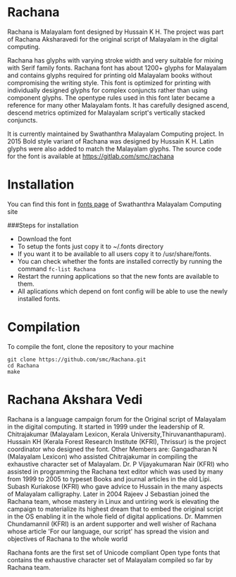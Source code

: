 Rachana
=======

Rachana is Malayalam font designed by Hussain K H. The project was part of Rachana Aksharavedi for the original script of Malayalam in the digital computing. 

Rachana has glyphs with varying stroke width and very suitable for mixing with Serif family fonts. Rachana font has about 1200+ glyphs for Malayalam and contains glyphs required for printing old Malayalam books without compromising the writing style. This font is optimized for printing with individually designed glyphs for complex conjuncts rather than using component glyphs. The opentype rules used in this font later became a reference for many other Malayalam fonts. It has carefully designed ascend, descend metrics optimized for Malayalam script's vertically stacked conjuncts.

It is currently maintained by Swathanthra Malayalam Computing project. In 2015 Bold style variant of Rachana was designed by Hussain K H. Latin glyphs were also added to match the Malayalam glyphs. The source code for the font is available at https://gitlab.com/smc/rachana

Installation
==========
You can find this font in [fonts page](http://smc.org.in/fonts/) of Swathanthra Malayalam Computing site

###Steps for installation

* Download the font
* To setup the fonts just copy it to ~/.fonts directory 
* If you want it to be available to all users copy it to /usr/share/fonts.
* You can check whether the fonts are installed correctly by running the command ```fc-list Rachana ``` 
* Restart the running applications so that the new fonts are available to them.
* All aplications which depend on font config will be able to use the newly installed fonts.

Compilation
===========
To compile the font, clone the repository to your machine

```
git clone https://github.com/smc/Rachana.git
cd Rachana
make
```

Rachana Akshara Vedi
=================
Rachana is a language campaign forum for the Original script of Malayalam in the digital computing. 
It started in 1999 under the leadership of R. Chitrajakumar (Malayalam Lexicon, Kerala University,Thiruvananthapuram). Hussain KH (Kerala Forest Research Institute (KFRI), Thrissur) is the project coordinator who designed the font. Other Members are:  Gangadharan N (Malayalam Lexicon) who assisted Chitrajakumar in compiling the exhaustive character set of Malayalam. Dr. P Vijayakumaran Nair (KFRI) who assisted in programming the Rachana text editor which was used by many from 1999 to 2005 to typeset Books and journal articles in the old Lipi. Subash Kuriakose (KFRI) who gave advice to Hussain in the many aspects of Malayalam calligraphy. Later in 2004 Rajeev J Sebastian joined the Rachana team, whose mastery in Linux and untiring work is elevating the campaign to materialize its highest dream that to embed the original script in the OS enabling it in the whole field of digital applications. Dr. Mammen Chundamannil (KFRI) is an ardent supporter and well wisher of Rachana whose article 'For our language, our script' has spread the vision and objectives of Rachana to the whole world

Rachana fonts are the first set of Unicode compliant Open type fonts that contains the exhaustive character set of Malayalam compiled so far by Rachana team.

